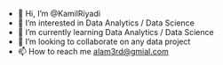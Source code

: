 - 👋 Hi, I’m @KamilRiyadi
- 👀 I’m interested in Data Analytics / Data Science
- 🌱 I’m currently learning Data Analytics / Data Science
- 💞️ I’m looking to collaborate on any data project
- 📫 How to reach me alam3rd@gmial.com

<!---
KamilRiyadi/KamilRiyadi is a ✨ special ✨ repository because its `README.md` (this file) appears on your GitHub profile.
You can click the Preview link to take a look at your changes.
--->
